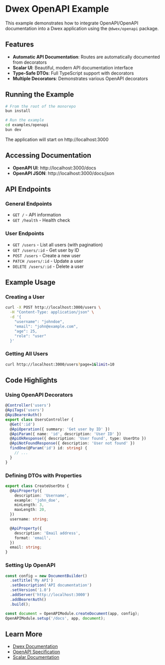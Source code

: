 # Dwex OpenAPI Example

This example demonstrates how to integrate OpenAPI/OpenAPI documentation into a Dwex application using the `@dwex/openapi` package.

## Features

- **Automatic API Documentation**: Routes are automatically documented from decorators
- **Scalar UI**: Beautiful, modern API documentation interface
- **Type-Safe DTOs**: Full TypeScript support with decorators
- **Multiple Decorators**: Demonstrates various OpenAPI decorators

## Running the Example

```bash
# From the root of the monorepo
bun install

# Run the example
cd examples/openapi
bun dev
```

The application will start on http://localhost:3000

## Accessing Documentation

- **OpenAPI UI**: http://localhost:3000/docs
- **OpenAPI JSON**: http://localhost:3000/docs/json

## API Endpoints

### General Endpoints
- `GET /` - API information
- `GET /health` - Health check

### User Endpoints
- `GET /users` - List all users (with pagination)
- `GET /users/:id` - Get user by ID
- `POST /users` - Create a new user
- `PATCH /users/:id` - Update a user
- `DELETE /users/:id` - Delete a user

## Example Usage

### Creating a User

```bash
curl -X POST http://localhost:3000/users \
  -H "Content-Type: application/json" \
  -d '{
    "username": "johndoe",
    "email": "john@example.com",
    "age": 25,
    "role": "user"
  }'
```

### Getting All Users

```bash
curl http://localhost:3000/users?page=1&limit=10
```

## Code Highlights

### Using OpenAPI Decorators

```typescript
@Controller('users')
@ApiTags('users')
@ApiBearerAuth()
export class UsersController {
  @Get(':id')
  @ApiOperation({ summary: 'Get user by ID' })
  @ApiParam({ name: 'id', description: 'User ID' })
  @ApiOkResponse({ description: 'User found', type: UserDto })
  @ApiNotFoundResponse({ description: 'User not found' })
  findOne(@Param('id') id: string) {
    // ...
  }
}
```

### Defining DTOs with Properties

```typescript
export class CreateUserDto {
  @ApiProperty({
    description: 'Username',
    example: 'john_doe',
    minLength: 3,
    maxLength: 20,
  })
  username: string;

  @ApiProperty({
    description: 'Email address',
    format: 'email',
  })
  email: string;
}
```

### Setting Up OpenAPI

```typescript
const config = new DocumentBuilder()
  .setTitle('My API')
  .setDescription('API documentation')
  .setVersion('1.0')
  .addServer('http://localhost:3000')
  .addBearerAuth()
  .build();

const document = OpenAPIModule.createDocument(app, config);
OpenAPIModule.setup('/docs', app, document);
```

## Learn More

- [Dwex Documentation](https://github.com/dwexjs/dwex)
- [OpenAPI Specification](https://openapi.io/specification/)
- [Scalar Documentation](https://github.com/scalar/scalar)
